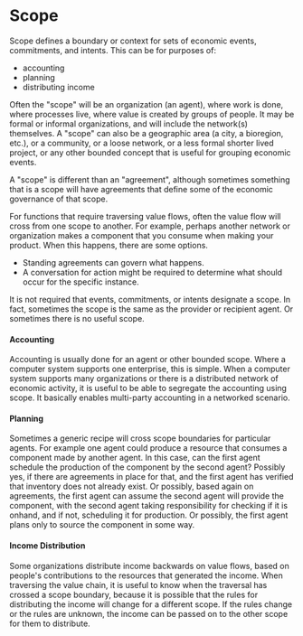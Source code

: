 # Scope

Scope defines a boundary or context for sets of economic events, commitments, and intents.  This can be for purposes of:
* accounting
* planning
* distributing income

Often the "scope" will be an organization (an agent), where work is done, where processes live, where value is created by groups of people. It may be formal or informal organizations, and will include the network(s) themselves.  A "scope" can also be a geographic area (a city, a bioregion, etc.), or a community, or a loose network, or a less formal shorter lived project, or any other bounded concept that is useful for grouping economic events.

A "scope" is different than an "agreement", although sometimes something that is a scope will have agreements that define some of the economic governance of that scope.

For functions that require traversing value flows, often the value flow will cross from one scope to another.  For example, perhaps another network or organization makes a component that you consume when making your product.  When this happens, there are some options.
* Standing agreements can govern what happens.
* A conversation for action might be required to determine what should occur for the specific instance.

It is not required that events, commitments, or intents designate a scope.  In fact, sometimes the scope is the same as the provider or recipient agent.  Or sometimes there is no useful scope.

#### Accounting

Accounting is usually done for an agent or other bounded scope. Where a computer system supports one enterprise, this is simple.  When a computer system supports many organizations or there is a distributed network of economic activity, it is useful to be able to segregate the accounting using scope.  It basically enables multi-party accounting in a networked scenario.

#### Planning

Sometimes a generic recipe will cross scope boundaries for particular agents. For example one agent could produce a resource that consumes a component made by another agent.  In this case, can the first agent schedule the production of the component by the second agent?  Possibly yes, if there are agreements in place for that, and the first agent has verified that inventory does not already exist.  Or possibly, based again on agreements, the first agent can assume the second agent will provide the component, with the second agent taking responsibility for checking if it is onhand, and if not, scheduling it for production.  Or possibly, the first agent plans only to source the component in some way.

#### Income Distribution

Some organizations distribute income backwards on value flows, based on people's contributions to the resources that generated the income.  When traversing the value chain, it is useful to know when the traversal has crossed a scope boundary, because it is possible that the rules for distributing the income will change for a different scope.  If the rules change or the rules are unknown, the income can be passed on to the other scope for them to distribute.

